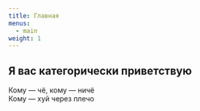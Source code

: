 ```yaml
---
title: Главная
menus:
  - main
weight: 1
---
```


## Я вас категорически приветствую

Кому — чё, кому — ничё  
Кому — хуй через плечо  
